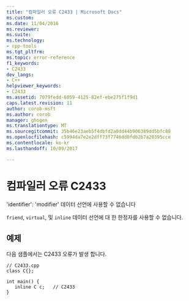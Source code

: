 ```yaml
---
title: "컴파일러 오류 C2433 | Microsoft Docs"
ms.custom: 
ms.date: 11/04/2016
ms.reviewer: 
ms.suite: 
ms.technology:
- cpp-tools
ms.tgt_pltfrm: 
ms.topic: error-reference
f1_keywords:
- C2433
dev_langs:
- C++
helpviewer_keywords:
- C2433
ms.assetid: 7079fedd-6059-4125-82ef-ebe275f1f9d1
caps.latest.revision: 11
author: corob-msft
ms.author: corob
manager: ghogen
ms.translationtype: MT
ms.sourcegitcommit: 35b46e23aeb5f4dbfd2a0dd44b906389dd5bfc88
ms.openlocfilehash: c5994da7e2e2dff73f7746dd0fdb2b7a20395cce
ms.contentlocale: ko-kr
ms.lasthandoff: 10/09/2017

---
```

# <a name="compiler-error-c2433"></a>컴파일러 오류 C2433
'identifier': 'modifier' 데이터 선언에 사용할 수 없습니다  
  
 `friend`, `virtual`, 및 `inline` 데이터 선언에 대 한 한정자를 사용할 수 없습니다.  
  
## <a name="example"></a>예제  
 다음 샘플에서는 C2433 오류가 발생 합니다.  
  
```  
// C2433.cpp  
class C{};  
  
int main() {  
   inline C c;   // C2433  
}  
```
